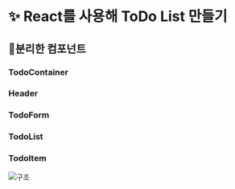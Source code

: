 #  ✨ React를 사용해 ToDo List 만들기

## 📍분리한 컴포넌트
### TodoContainer
### Header
### TodoForm
### TodoList
### TodoItem

![구조](https://github.com/hyeonw8/toDoList/assets/114726736/2a600af7-e6ca-453a-a06f-3a7ef1d02fab)
